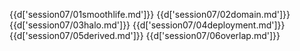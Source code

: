 {{d['session07/01smoothlife.md']}}
{{d['session07/02domain.md']}}
{{d['session07/03halo.md']}}
{{d['session07/04deployment.md']}}
{{d['session07/05derived.md']}}
{{d['session07/06overlap.md']}}
